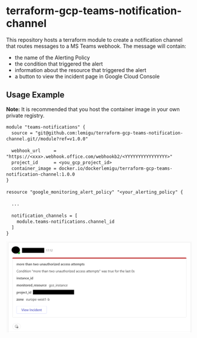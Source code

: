 # terraform-gcp-teams-notification-channel

This repository hosts a terraform module to create a notification channel that routes messages to a MS Teams webhook. The message will contain:
- the name of the Alerting Policy
- the condition that triggered the alert
- information about the resource that triggered the alert
- a button to view the incident page in Google Cloud Console

## Usage Example

**Note:** It is recommended that you host the container image in your own private registry.

```hcl
module "teams-notifications" {
  source = "git@github.com:lemigu/terraform-gcp-teams-notification-channel.git//module?ref=v1.0.0"

  webhook_url     = "https://<xxx>.webhook.office.com/webhookb2/<YYYYYYYYYYYYYYYY>"
  project_id      = <you_gcp_project_id>
  container_image = docker.io/dockerlemigu/terraform-gcp-teams-notification-channel:1.0.0
}

resource "google_monitoring_alert_policy" "<your_alerting_policy" {
  
  ...

  notification_channels = [
    module.teams-notifications.channel_id
  ]
}
```

![Example Alert](res/example.png)

